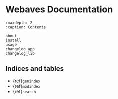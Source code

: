 # Webaves Documentation

```{toctree}
:maxdepth: 2
:caption: Contents

about
install
usage
changelog_app
changelog_lib
```

## Indices and tables

* {ref}`genindex`
* {ref}`modindex`
* {ref}`search`
